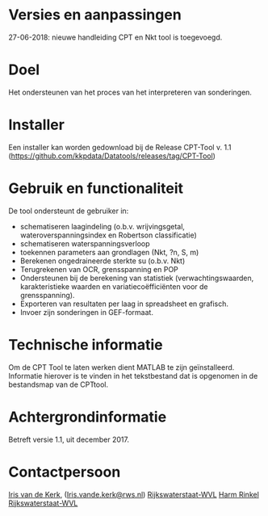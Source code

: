 # Versies en aanpassingen

27-06-2018: nieuwe handleiding CPT en Nkt tool is toegevoegd. 

# Doel

Het ondersteunen van het proces van het interpreteren van sonderingen.

# Installer

Een installer kan worden gedownload bij de Release CPT-Tool v. 1.1 (https://github.com/kkpdata/Datatools/releases/tag/CPT-Tool)

# Gebruik en functionaliteit

De tool ondersteunt de gebruiker in:
* schematiseren laagindeling (o.b.v. wrijvingsgetal, wateroverspanningsindex en Robertson classificatie) 
* schematiseren waterspanningsverloop 
* toekennen parameters aan grondlagen (Nkt, ?n, S, m) 
* Berekenen ongedraineerde sterkte su (o.b.v. Nkt) 
* Terugrekenen van OCR, grensspanning en POP 
* Ondersteunen bij de berekening van statistiek (verwachtingswaarden, karakteristieke waarden en variatiecoëfficiënten voor de grensspanning). 
* Exporteren van resultaten per laag in spreadsheet en grafisch. 
* Invoer zijn sonderingen in GEF-formaat.

# Technische informatie

Om de CPT Tool te laten werken dient MATLAB te zijn geïnstalleerd. Informatie hierover is te vinden in het tekstbestand dat is opgenomen in de bestandsmap van de CPTtool.

# Achtergrondinformatie

Betreft versie 1.1, uit december 2017.

# Contactpersoon
[Iris van de Kerk](https://github.com/orgs/kkpdata/people/IvdK), (Iris.vande.kerk@rws.nl) [Rijkswaterstaat-WVL](https://www.rijkswaterstaat.nl/over-ons/onze-organisatie/organisatiestructuur/water-verkeer-en-leefomgeving/index.aspx)
[Harm Rinkel](harm.rinkel@rws.nl) [Rijkswaterstaat-WVL](https://www.rijkswaterstaat.nl/over-ons/onze-organisatie/organisatiestructuur/water-verkeer-en-leefomgeving/index.aspx)
